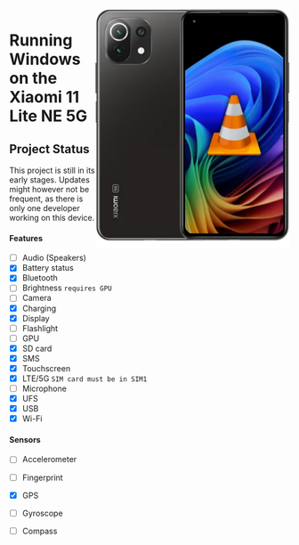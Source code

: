 <img align="right" src="https://github.com/n00b69/woa-lisa/blob/main/lisa.png" width="350" alt="Windows 11 running on a lisa">

# Running Windows on the Xiaomi 11 Lite NE 5G

## Project Status
This project is still in its early stages. Updates might however not be frequent, as there is only one developer working on this device.

#### Features
- [ ] Audio (Speakers)
- [X] Battery status
- [x] Bluetooth
- [ ] Brightness ```requires GPU```
- [ ] Camera
- [x] Charging
- [x] Display
- [ ] Flashlight
- [ ] GPU
- [x] SD card
- [x] SMS
- [x] Touchscreen
- [x] LTE/5G ```SIM card must be in SIM1```
- [ ] Microphone
- [x] UFS
- [x] USB
- [x] Wi-Fi

#### Sensors
- [ ] Accelerometer
- [ ] Fingerprint
- [x] GPS
- [ ] Gyroscope
- [ ] Compass



















